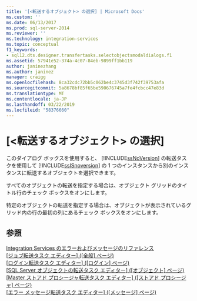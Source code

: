 ```yaml
---
title: '[<転送するオブジェクト> の選択] | Microsoft Docs'
ms.custom: ''
ms.date: 06/13/2017
ms.prod: sql-server-2014
ms.reviewer: ''
ms.technology: integration-services
ms.topic: conceptual
f1_keywords:
- sql12.dts.designer.transfertasks.selectobjectsmodaldialogs.f1
ms.assetid: 57941e52-374a-4c07-84eb-9899ff1bb119
author: janinezhang
ms.author: janinez
manager: craigg
ms.openlocfilehash: 8ca32cdc72bb5c062be4c3745d3f742f39753afa
ms.sourcegitcommit: 5a8678bf85f65be590676745a7fe4fcbcc47e83d
ms.translationtype: MT
ms.contentlocale: ja-JP
ms.lasthandoff: 03/22/2019
ms.locfileid: "58376660"
---
```

# <a name="select-objects-to-transfer"></a>[<転送するオブジェクト> の選択]
  このダイアログ ボックスを使用すると、 [!INCLUDE[ssNoVersion](../../includes/ssnoversion-md.md)] の転送タスクを使用して [!INCLUDE[ssISnoversion](../../includes/ssisnoversion-md.md)] の 1 つのインスタンスから別のインスタンスに転送するオブジェクトを選択できます。  
  
 すべてのオブジェクトの転送を指定する場合は、オブジェクト グリッドのタイトル行のチェック ボックスをオンにします。  
  
 特定のオブジェクトの転送を指定する場合は、オブジェクトが表示されているグリッド内の行の最初の列にあるチェック ボックスをオンにします。  
  
## <a name="see-also"></a>参照  
 [Integration Services のエラーおよびメッセージのリファレンス](../integration-services-error-and-message-reference.md)   
 [[ジョブ転送タスク エディター] ([全般] ページ)](../general-page-of-integration-services-designers-options.md)   
 [[ログイン転送タスク エディター] &#40;[ログイン] ページ&#41;](../transfer-logins-task-editor-logins-page.md)   
 [[SQL Server オブジェクトの転送タスク エディター] &#40;[オブジェクト] ページ&#41;](../transfer-sql-server-objects-task-editor-objects-page.md)   
 [[Master ストアド プロシージャ転送タスク エディター] ([ストアド プロシージャ] ページ)](../transfer-master-stored-procedures-task-editor-stored-procedures-page.md)   
 [[エラー メッセージ転送タスク エディター] ([メッセージ] ページ)](../transfer-error-messages-task-editor-messages-page.md)  
  
  
